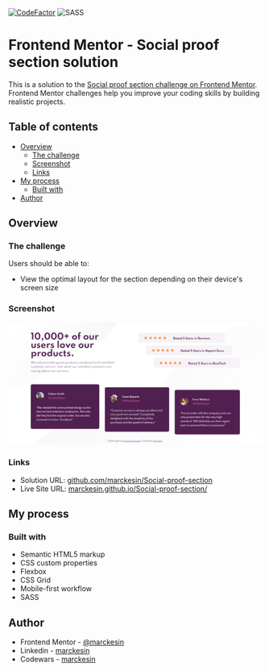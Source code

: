 [![CodeFactor](https://www.codefactor.io/repository/github/marckesin/social-proof-section/badge)](https://www.codefactor.io/repository/github/marckesin/social-proof-section) ![SASS](https://img.shields.io/badge/SASS-hotpink.svg?style=flat&logo=SASS&logoColor=white)

# Frontend Mentor - Social proof section solution

This is a solution to the [Social proof section challenge on Frontend Mentor](https://www.frontendmentor.io/challenges/social-proof-section-6e0qTv_bA). Frontend Mentor challenges help you improve your coding skills by building realistic projects.

## Table of contents

- [Overview](#overview)
  - [The challenge](#the-challenge)
  - [Screenshot](#screenshot)
  - [Links](#links)
- [My process](#my-process)
  - [Built with](#built-with)
- [Author](#author)

## Overview

### The challenge

Users should be able to:

- View the optimal layout for the section depending on their device's screen size

### Screenshot

![](./screenshot.png)

### Links

- Solution URL: [github.com/marckesin/Social-proof-section](https://github.com/marckesin/Social-proof-section)
- Live Site URL: [marckesin.github.io/Social-proof-section/](https://marckesin.github.io/Social-proof-section/)

## My process

### Built with

- Semantic HTML5 markup
- CSS custom properties
- Flexbox
- CSS Grid
- Mobile-first workflow
- SASS

## Author

- Frontend Mentor - [@marckesin](https://www.frontendmentor.io/profile/marckesin)
- Linkedin - [marckesin](https://www.linkedin.com/in/marckesin)
- Codewars - [marckesin](https://www.codewars.com/users/marckesin)
